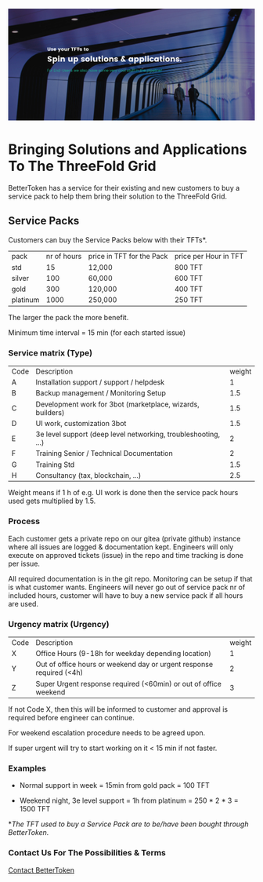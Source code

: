 ![solutions header](img/solutionsheader_.jpg)

# Bringing Solutions and Applications To The ThreeFold Grid

BetterToken has a service for their existing and new customers to buy a service pack to help them bring their solution to the ThreeFold Grid.

## Service Packs

Customers can buy the Service Packs below with their TFTs*.

<table>
  <tr>
    <td>pack</td>
    <td>nr of hours</td>
    <td>price in TFT for the Pack</td>
    <td>price per Hour in TFT</td>
  </tr>
  <tr>
    <td>std</td>
    <td>15</td>
    <td>12,000</td>
    <td>800 TFT</td>
  </tr>
  <tr>
    <td>silver</td>
    <td>100</td>
    <td>60,000</td>
    <td>600 TFT</td>
  </tr>
  <tr>
    <td>gold</td>
    <td>300</td>
    <td>120,000</td>
    <td>400 TFT</td>
  </tr>
  <tr>
    <td>platinum</td>
    <td>1000</td>
    <td>250,000</td>
    <td>250 TFT</td>
  </tr>
</table>


The larger the pack the more benefit.

Minimum time interval = 15 min (for each started issue)

### Service matrix (Type)

<table>
  <tr>
    <td>Code</td>
    <td>Description</td>
    <td>weight</td>
  </tr>
  <tr>
    <td>A</td>
    <td>Installation support / support / helpdesk</td>
    <td>1</td>
  </tr>
  <tr>
    <td>B</td>
    <td>Backup management / Monitoring Setup</td>
    <td>1.5</td>
  </tr>
  <tr>
    <td>C</td>
    <td>Development work for 3bot (marketplace, wizards, builders)</td>
    <td>1.5</td>
  </tr>
  <tr>
    <td>D</td>
    <td>UI work, customization 3bot</td>
    <td>1.5</td>
  </tr>
  <tr>
    <td>E</td>
    <td>3e level support (deep level networking, troubleshooting, ...)</td>
    <td>2</td>
  </tr>
  <tr>
    <td>F</td>
    <td>Training Senior / Technical Documentation</td>
    <td>2</td>
  </tr>
  <tr>
    <td>G</td>
    <td>Training Std</td>
    <td>1.5</td>
  </tr>
  <tr>
    <td>H</td>
    <td>Consultancy (tax, blockchain, ...)</td>
    <td>2.5</td>
  </tr>
</table>


Weight means if 1 h of e.g. UI work is done then the service pack hours used gets multiplied by 1.5.

### Process

Each customer gets a private repo on our gitea (private github) instance where all issues are logged & documentation kept. Engineers will only execute on approved tickets (issue) in the repo and time tracking is done per issue.

All required documentation is in the git repo. Monitoring can be setup if that is what customer wants. Engineers will never go out of service pack nr of included hours, customer will have to buy a new service pack if all hours are used.

### Urgency matrix (Urgency)

<table>
  <tr>
    <td>Code</td>
    <td>Description</td>
    <td>weight</td>
  </tr>
  <tr>
    <td>X</td>
    <td>Office Hours (9-18h for weekday depending location)</td>
    <td>1</td>
  </tr>
  <tr>
    <td>Y</td>
    <td>Out of office hours or weekend day or urgent response required (<4h)</td>
    <td>2</td>
  </tr>
  <tr>
    <td>Z</td>
    <td>Super Urgent response required (<60min) or out of office weekend</td>
    <td>3</td>
  </tr>
</table>


If not Code X, then this will be informed to customer and approval is required before engineer can continue.

For weekend escalation procedure needs to be agreed upon.

If super urgent will try to start working on it < 15 min if not faster.

### Examples

* Normal support in week = 15min from gold pack = 100 TFT

* Weekend night, 3e level support = 1h from platinum = 250 * 2 * 3 = 1500 TFT

**The TFT used to buy a Service Pack are to be/have been bought through BetterToken.*

### Contact Us For The Possibilities & Terms

[Contact BetterToken](mailto:info@bettertoken.com)